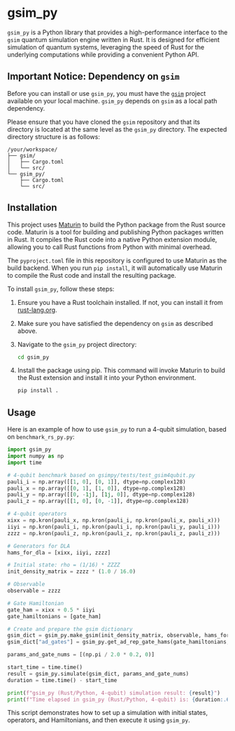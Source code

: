 # gsim_py

`gsim_py` is a Python library that provides a high-performance interface to the `gsim` quantum simulation engine written in Rust. It is designed for efficient simulation of quantum systems, leveraging the speed of Rust for the underlying computations while providing a convenient Python API.

## Important Notice: Dependency on `gsim`

Before you can install or use `gsim_py`, you must have the [`gsim`](https://github.com/2463/gsim/) project available on your local machine. `gsim_py` depends on `gsim` as a local path dependency.

Please ensure that you have cloned the `gsim` repository and that its directory is located at the same level as the `gsim_py` directory. The expected directory structure is as follows:

```
/your/workspace/
├── gsim/
│   ├── Cargo.toml
│   └── src/
└── gsim_py/
    ├── Cargo.toml
    └── src/
```

## Installation

This project uses [Maturin](https://www.maturin.rs/) to build the Python package from the Rust source code. Maturin is a tool for building and publishing Python packages written in Rust. It compiles the Rust code into a native Python extension module, allowing you to call Rust functions from Python with minimal overhead.

The `pyproject.toml` file in this repository is configured to use Maturin as the build backend. When you run `pip install`, it will automatically use Maturin to compile the Rust code and install the resulting package.

To install `gsim_py`, follow these steps:

1.  Ensure you have a Rust toolchain installed. If not, you can install it from [rust-lang.org](https://www.rust-lang.org/tools/install).

2.  Make sure you have satisfied the dependency on `gsim` as described above.

3.  Navigate to the `gsim_py` project directory:
    ```bash
    cd gsim_py
    ```

4.  Install the package using pip. This command will invoke Maturin to build the Rust extension and install it into your Python environment.
    ```bash
    pip install .
    ```

## Usage

Here is an example of how to use `gsim_py` to run a 4-qubit simulation, based on `benchmark_rs_py.py`:

```python
import gsim_py
import numpy as np
import time

# 4-qubit benchmark based on gsimpy/tests/test_gsim4qubit.py
pauli_i = np.array([[1, 0], [0, 1]], dtype=np.complex128)
pauli_x = np.array([[0, 1], [1, 0]], dtype=np.complex128)
pauli_y = np.array([[0, -1j], [1j, 0]], dtype=np.complex128)
pauli_z = np.array([[1, 0], [0, -1]], dtype=np.complex128)

# 4-qubit operators
xixx = np.kron(pauli_x, np.kron(pauli_i, np.kron(pauli_x, pauli_x)))
iiyi = np.kron(pauli_i, np.kron(pauli_i, np.kron(pauli_y, pauli_i)))
zzzz = np.kron(pauli_z, np.kron(pauli_z, np.kron(pauli_z, pauli_z)))

# Generators for DLA
hams_for_dla = [xixx, iiyi, zzzz]

# Initial state: rho = (1/16) * ZZZZ
init_density_matrix = zzzz * (1.0 / 16.0)

# Observable
observable = zzzz

# Gate Hamiltonian
gate_ham = xixx + 0.5 * iiyi
gate_hamiltonians = [gate_ham]

# Create and prepare the gsim dictionary
gsim_dict = gsim_py.make_gsim(init_density_matrix, observable, hams_for_dla)
gsim_dict["ad_gates"] = gsim_py.get_ad_rep_gate_hams(gate_hamiltonians, gsim_dict["dla"])

params_and_gate_nums = [(np.pi / 2.0 * 0.2, 0)]

start_time = time.time()
result = gsim_py.simulate(gsim_dict, params_and_gate_nums)
duration = time.time() - start_time

print(f"gsim_py (Rust/Python, 4-qubit) simulation result: {result}")
print(f"Time elapsed in gsim_py (Rust/Python, 4-qubit) is: {duration:.6f} seconds")
```

This script demonstrates how to set up a simulation with initial states, operators, and Hamiltonians, and then execute it using `gsim_py`.
